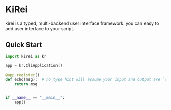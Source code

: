 # KiRei

kirei is a typed, multi-backend user interface framework. 
you can easy to add user interface to your script.


## Quick Start

```python
import kirei as kr

app = kr.CliApplication()

@app.register()
def echo(msg):  # no type hint will assume your input and output are `str` type
    return msg


if __name__ == "__main__":
    app()
```


